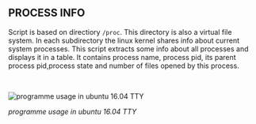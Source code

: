## PROCESS INFO

Script is based on directiory ```/proc```. This directory is also a virtual file system. In each subdirectory the linux kernel shares
info about current system processes. This script extracts some info about all processes and displays it in a table. It contains 
process name, process pid, its parent process pid,process state and number of files opened by this process.

<br>

![programme usage in ubuntu 16.04 TTY](https://image.ibb.co/i9HLMJ/ps_info.png)

<i>programme usage in ubuntu 16.04 TTY</i>
